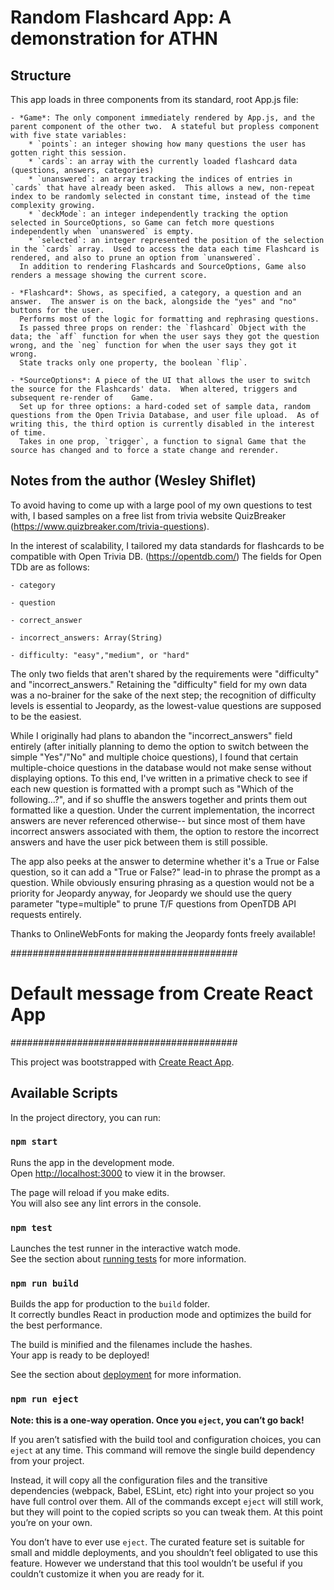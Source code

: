 # Random Flashcard App: A demonstration for ATHN

## Structure

This app loads in three components from its standard, root App.js file:

	- *Game*: The only component immediately rendered by App.js, and the parent component of the other two.  A stateful but propless component with five state variables:
		* `points`: an integer showing how many questions the user has gotten right this session.
		* `cards`: an array with the currently loaded flashcard data (questions, answers, categories)
		* `unanswered`: an array tracking the indices of entries in `cards` that have already been asked.  This allows a new, non-repeat index to be randomly selected in constant time, instead of the time complexity growing.
		* `deckMode`: an integer independently tracking the option selected in SourceOptions, so Game can fetch more questions independently when `unanswered` is empty.
		* `selected`: an integer represented the position of the selection in the `cards` array.  Used to access the data each time Flashcard is rendered, and also to prune an option from `unanswered`.
	  In addition to rendering Flashcards and SourceOptions, Game also renders a message showing the current score.
	
	- *Flashcard*: Shows, as specified, a category, a question and an answer.  The answer is on the back, alongside the "yes" and "no" buttons for the user.
	  Performs most of the logic for formatting and rephrasing questions.
	  Is passed three props on render: the `flashcard` Object with the data; the `aff` function for when the user says they got the question wrong, and the `neg` function for when the user says they got it wrong.
	  State tracks only one property, the boolean `flip`.

	- *SourceOptions*: A piece of the UI that allows the user to switch the source for the Flashcards' data.  When altered, triggers and subsequent re-render of 	Game.
	  Set up for three options: a hard-coded set of sample data, random questions from the Open Trivia Database, and user file upload.  As of writing this, the third option is currently disabled in the interest of time.
	  Takes in one prop, `trigger`, a function to signal Game that the source has changed and to force a state change and rerender. 

## Notes from the author (Wesley Shiflet)

To avoid having to come up with a large pool of my own questions to test with, I based samples on a free list from trivia website QuizBreaker (https://www.quizbreaker.com/trivia-questions). 

In the interest of scalability, I tailored my data standards for flashcards to be compatible with Open Trivia DB. (https://opentdb.com/)  The fields for Open TDb are as follows:

	- category
	
	- question
	
	- correct_answer
	
	- incorrect_answers: Array(String)
	
	- difficulty: "easy","medium", or "hard"

The only two fields that aren't shared by the requirements were "difficulty" and "incorrect_answers."  Retaining the "difficulty" field for my own data was a no-brainer for the sake of the next step; the recognition of difficulty levels is essential to Jeopardy, as the lowest-value questions are supposed to be the easiest.

While I originally had plans to abandon the "incorrect_answers" field entirely (after initially planning to demo the option to switch between the simple "Yes"/"No" and multiple choice questions), I found that certain multiple-choice questions in the database would not make sense without displaying options.  To this end, I've written in a primative check to see if each new question is formatted with a prompt such as "Which of the following...?", and if so shuffle the answers together and prints them out formatted like a question.
Under the current implementation, the incorrect answers are never referenced otherwise-- but since most of them have incorrect answers associated with them, the option to restore the incorrect answers and have the user pick between them is still possible.

The app also peeks at the answer to determine whether it's a True or False question, so it can add a "True or False?" lead-in to phrase the prompt as a question.  While obviously ensuring phrasing as a question would not be a priority for Jeopardy anyway, for Jeopardy we should use the query parameter "type=multiple" to prune T/F questions from OpenTDB API requests entirely.

Thanks to OnlineWebFonts for making the Jeopardy fonts freely available!

#########################################
# Default message from Create React App #
#########################################

This project was bootstrapped with [Create React App](https://github.com/facebook/create-react-app).

## Available Scripts

In the project directory, you can run:

### `npm start`

Runs the app in the development mode.\
Open [http://localhost:3000](http://localhost:3000) to view it in the browser.

The page will reload if you make edits.\
You will also see any lint errors in the console.

### `npm test`

Launches the test runner in the interactive watch mode.\
See the section about [running tests](https://facebook.github.io/create-react-app/docs/running-tests) for more information.

### `npm run build`

Builds the app for production to the `build` folder.\
It correctly bundles React in production mode and optimizes the build for the best performance.

The build is minified and the filenames include the hashes.\
Your app is ready to be deployed!

See the section about [deployment](https://facebook.github.io/create-react-app/docs/deployment) for more information.

### `npm run eject`

**Note: this is a one-way operation. Once you `eject`, you can’t go back!**

If you aren’t satisfied with the build tool and configuration choices, you can `eject` at any time. This command will remove the single build dependency from your project.

Instead, it will copy all the configuration files and the transitive dependencies (webpack, Babel, ESLint, etc) right into your project so you have full control over them. All of the commands except `eject` will still work, but they will point to the copied scripts so you can tweak them. At this point you’re on your own.

You don’t have to ever use `eject`. The curated feature set is suitable for small and middle deployments, and you shouldn’t feel obligated to use this feature. However we understand that this tool wouldn’t be useful if you couldn’t customize it when you are ready for it.

